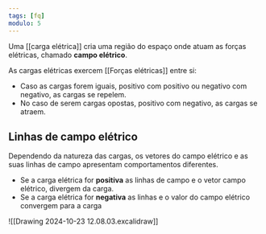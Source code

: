 ```yaml
---
tags: [fq]
modulo: 5
---
```


Uma [[carga elétrica]] cria uma região do espaço onde atuam as forças elétricas, chamado **campo elétrico**.

As cargas elétricas exercem [[Forças elétricas]] entre si:
- Caso as cargas forem iguais, positivo com positivo ou negativo com negativo, as cargas se repelem.
- No caso de serem cargas opostas, positivo com negativo, as cargas se atraem.

## Linhas de campo elétrico
Dependendo da natureza das cargas, os vetores do campo elétrico e as suas linhas de campo apresentam comportamentos diferentes.

- Se a carga elétrica for **positiva** as linhas de campo e o vetor campo elétrico, divergem da carga.
- Se a carga elétrica for **negativa** as linhas e o valor do campo elétrico convergem para a carga

![[Drawing 2024-10-23 12.08.03.excalidraw]]
